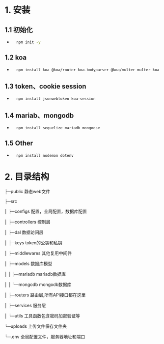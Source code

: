 # 1. 安装

## 1.1 初始化

* ```bash
    npm init -y
    ```

## 1.2 koa

* ```bash
    npm install koa @koa/router koa-bodyparser @koa/multer multer koa-static
    ```

## 1.3 token、cookie session

* ```bash
    npm install jsonwebtoken koa-session
    ```

## 1.4 mariab、mongodb

* ```bash
    npm install sequelize mariadb mongoose
    ```

## 1.5 Other

* ```bash
    npm install nodemon dotenv
    ```

# 2. 目录结构

├─public  静态web文件

├─src

│  ├─configs    配置，全局配置，数据库配置

│  ├─controllers  控制层

│  ├─dal   数据访问层

│  ├─keys    token的公钥和私钥

│  ├─middlewares   其他复用中间件

│  ├─models     数据库模型

│  │  ├─mariadb    mariadb数据库

│  │  └─mongodb    mongodb数据库

│  ├─routers    路由层,所有API接口都在这里

│  ├─services   服务层

│  └─utils       工具函数包含密码加密验证等

└─uploads    上传文件保存文件夹

└─.env          全局配置文件，服务器地址和端口